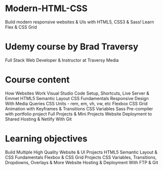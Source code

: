 # Modern-HTML-CSS
Build modern responsive websites &amp; UIs with HTML5, CSS3 &amp; Sass! Learn Flex &amp; CSS Grid

# Udemy course by Brad Traversy
Full Stack Web Developer & Instructor at Traversy Media

# Course content
How Websites Work
Visual Studio Code Setup, Shortcuts, Live Server & Emmet
HTML5 Semantic Layout
CSS Fundamentals
Responsive Design With Media Queries
CSS Units - rem, em, vh, vw, etc
Flexbox
CSS Grid
Animation with Keyframes & Transitions
CSS Variables
Sass Pre-compiler with portfolio project
Full Projects & Mini Projects
Website Deployment to Shared Hosting & Netlify With Git

# Learning objectives
Build Multiple High Quality Website & UI Projects
HTML5 Semantic Layout & CSS Fundamentals
Flexbox & CSS Grid Projects
CSS Variables, Transitions, Dropdowns, Overlays & More
Website Hosting & Deployment With FTP & Git